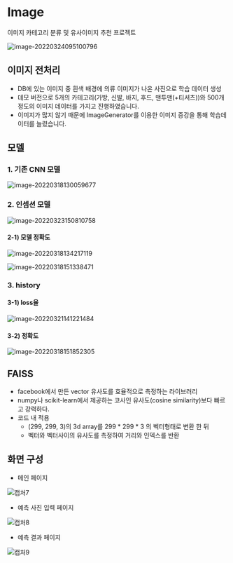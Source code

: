 # Image

이미지 카테고리 분류 및 유사이미지 추천 프로젝트

![image-20220324095100796](README.assets/image-20220324095100796.png)



## 이미지 전처리

- DB에 있는 이미지 중 흰색 배경에 의류 이미지가 나온 사진으로 학습 데이터 생성
- 데모 버전으로 5개의 카테고리(가방, 신발, 바지, 후드, 맨투맨(+티셔츠))와 500개 정도의 이미지 데이터를 가지고 진행하였습니다.
- 이미지가 많지 않기 때문에 ImageGenerator를 이용한 이미지 증강을 통해 학습데이터를 늘렸습니다.



## 모델

### 1. 기존 CNN 모델

![image-20220318130059677](README.assets/image-20220318130059677.png)



### 2. 인셉션 모델

![image-20220323150810758](README.assets/image-20220323150810758.png)

#### 2-1) 모델 정확도

![image-20220318134217119](README.assets/image-20220318134217119.png)



![image-20220318151338471](README.assets/image-20220318151338471.png)









### 3. history

#### 3-1) loss율

![image-20220321141221484](README.assets/image-20220321141221484.png)

#### 3-2) 정확도

![image-20220318151852305](README.assets/image-20220318151852305.png)



## FAISS

- facebook에서 만든 vector 유사도를 효율적으로 측정하는 라이브러리
- numpy나 scikit-learn에서 제공하는 코사인 유사도(cosine similarity)보다 빠르고 강력하다.
- 코드 내 적용
  - (299, 299, 3)의 3d array를 299 * 299 * 3 의 벡터형태로 변환 한 뒤
  - 벡터와 벡터사이의 유사도를 측정하여 거리와 인덱스를 반환



## 화면 구성

- 메인 페이지

![캡처7](README.assets/캡처7.png)

- 예측 사진 입력 페이지

![캡처8](README.assets/캡처8.png)

- 예측 결과 페이지

![캡처9](README.assets/캡처9.png)



